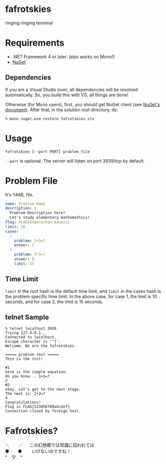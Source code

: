 fafrotskies
===========

ringing ringing terminal

# Requirements
* .NET Framework 4 or later. (also works on Mono!)
* [NuGet](http://www.nuget.org)

## Dependencies
If you are a Visual Studio lover, all dependencies will be resolved automatically. So, you build this with VS, all things are done!

Otherwise (for Mono users), first, you should get NuGet client (see [NuGet's document](http://docs.nuget.org/docs/start-here/installing-nuget)). After that, in the solution root directory, do:

```
% mono nuget.exe restore fafrotskies.sln
```

# Usage
```
fafrotskies [--port PORT] problem_file
```
`--port` is optional. The server will listen on port 3939/tcp by default.

# Problem File
It's YAML file.

```yaml
name: Problem Name
description: |
  Problem Description here!
  Let's study elementary mathemathics!
flag: FLAG{kogasachan_kawaii}
limit: 10
cases:
  -
    problem: 1+1=?
    answer: 2
  -
    problem: 3*3=?
    answer: 9
    limit: 15
```

## Time Limit
`limit` in the root hash is the default time limit, and `limit` in the cases hash is the problem specific time limit. In the above case, for case 1, the limit is 10 seconds, and for case 2, the limit is 15 seconds.

## telnet Sample
```
% telnet localhost 3939
Trying 127.0.0.1...
Connected to localhost.
Escape character is '^]'.
Welcome. We are the fafrotskies.

===== problem test =====
This is the test!

#1
here is the simple equation.
do you know... 1+1=?
2
#2
okay. Let's get to the next stage.
The next is: 2+2=?
4
Congratulations!
Flag is FLAG{123456789abcdef}
Connection closed by foreign host.
```

# Fafrotskies?

＼　　／ 　 この幻想郷では常識に囚われては  
●　　●　　 いけないのですね！  
"　▽　"  
